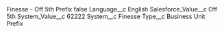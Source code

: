<?xml version="1.0" encoding="UTF-8"?>
<CustomMetadata xmlns="http://soap.sforce.com/2006/04/metadata" xmlns:xsi="http://www.w3.org/2001/XMLSchema-instance" xmlns:xsd="http://www.w3.org/2001/XMLSchema">
    <label>Finesse - Off 5th Prefix</label>
    <protected>false</protected>
    <values>
        <field>Language__c</field>
        <value xsi:type="xsd:string">English</value>
    </values>
    <values>
        <field>Salesforce_Value__c</field>
        <value xsi:type="xsd:string">Off 5th</value>
    </values>
    <values>
        <field>System_Value__c</field>
        <value xsi:type="xsd:string">62222</value>
    </values>
    <values>
        <field>System__c</field>
        <value xsi:type="xsd:string">Finesse</value>
    </values>
    <values>
        <field>Type__c</field>
        <value xsi:type="xsd:string">Business Unit Prefix</value>
    </values>
</CustomMetadata>
